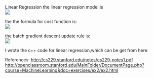 
Linear Regression
the linear regression model is  
![]( http://openclassroom.stanford.edu/MainFolder/courses/MachineLearning/exercises/ex2/img6.png)

the the formula for cost function is:  
![](http://openclassroom.stanford.edu/MainFolder/courses/MachineLearning/exercises/ex2/img19.png)

 the batch gradient descent update rule is:  
 ![]( http://openclassroom.stanford.edu/MainFolder/courses/MachineLearning/exercises/ex2/img7.png )

 I wrote the c++ code for linear regression,which can be get from here:
 ![]( )

References:
  http://cs229.stanford.edu/notes/cs229-notes1.pdf  
  http://openclassroom.stanford.edu/MainFolder/DocumentPage.php?course=MachineLearning&doc=exercises/ex2/ex2.html
